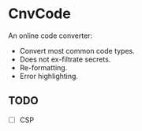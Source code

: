 # CnvCode

An online code converter:

* Convert most common code types.
* Does not ex-filtrate secrets.
* Re-formatting.
* Error highlighting. 

## TODO

* [ ] CSP